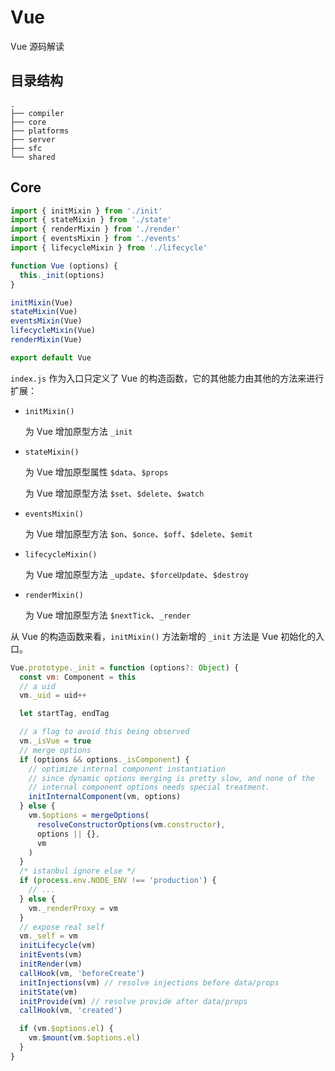 # Vue

Vue 源码解读

## 目录结构

```
.
├── compiler
├── core
├── platforms
├── server
├── sfc
└── shared
```

## Core

```js
import { initMixin } from './init'
import { stateMixin } from './state'
import { renderMixin } from './render'
import { eventsMixin } from './events'
import { lifecycleMixin } from './lifecycle'

function Vue (options) {
  this._init(options)
}

initMixin(Vue)
stateMixin(Vue)
eventsMixin(Vue)
lifecycleMixin(Vue)
renderMixin(Vue)

export default Vue
```

`index.js` 作为入口只定义了 Vue 的构造函数，它的其他能力由其他的方法来进行扩展：

* `initMixin()`

  为 Vue 增加原型方法 `_init`

* `stateMixin()`

  为 Vue 增加原型属性 `$data`、`$props`

  为 Vue 增加原型方法 `$set`、`$delete`、`$watch`

* `eventsMixin()`

  为 Vue 增加原型方法 `$on`、`$once`、`$off`、`$delete`、`$emit`

* `lifecycleMixin()`

  为 Vue 增加原型方法 `_update`、`$forceUpdate`、`$destroy`

* `renderMixin()`

  为 Vue 增加原型方法 `$nextTick`、`_render`


从 Vue 的构造函数来看，`initMixin()` 方法新增的 `_init` 方法是 Vue 初始化的入口。


```js
Vue.prototype._init = function (options?: Object) {
  const vm: Component = this
  // a uid
  vm._uid = uid++

  let startTag, endTag

  // a flag to avoid this being observed
  vm._isVue = true
  // merge options
  if (options && options._isComponent) {
    // optimize internal component instantiation
    // since dynamic options merging is pretty slow, and none of the
    // internal component options needs special treatment.
    initInternalComponent(vm, options)
  } else {
    vm.$options = mergeOptions(
      resolveConstructorOptions(vm.constructor),
      options || {},
      vm
    )
  }
  /* istanbul ignore else */
  if (process.env.NODE_ENV !== 'production') {
    // ...
  } else {
    vm._renderProxy = vm
  }
  // expose real self
  vm._self = vm
  initLifecycle(vm)
  initEvents(vm)
  initRender(vm)
  callHook(vm, 'beforeCreate')
  initInjections(vm) // resolve injections before data/props
  initState(vm)
  initProvide(vm) // resolve provide after data/props
  callHook(vm, 'created')

  if (vm.$options.el) {
    vm.$mount(vm.$options.el)
  }
}
```